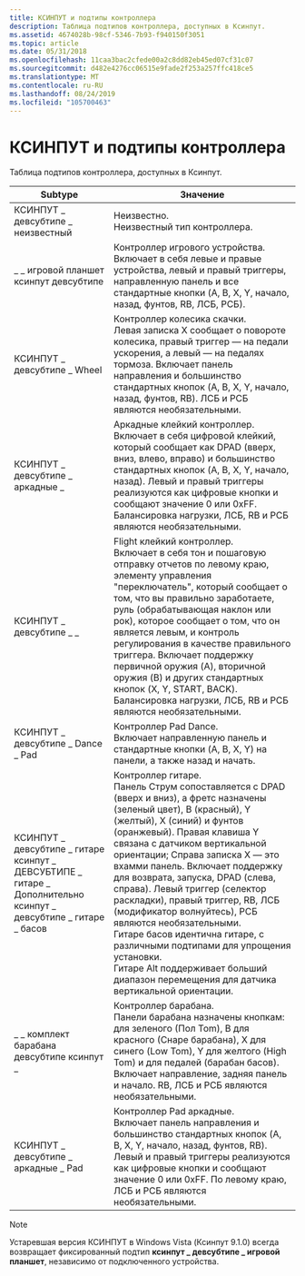 ```yaml
---
title: КСИНПУТ и подтипы контроллера
description: Таблица подтипов контроллера, доступных в Ксинпут.
ms.assetid: 4674028b-98cf-5346-7b93-f940150f3051
ms.topic: article
ms.date: 05/31/2018
ms.openlocfilehash: 11caa3bac2cfede00a2c8dd82eb45ed07cf31c07
ms.sourcegitcommit: d482e4276cc06515e9fade2f253a257ffc418ce5
ms.translationtype: MT
ms.contentlocale: ru-RU
ms.lasthandoff: 08/24/2019
ms.locfileid: "105700463"
---
```

# <a name="xinput-and-controller-subtypes"></a>КСИНПУТ и подтипы контроллера

Таблица подтипов контроллера, доступных в Ксинпут.



| Subtype                                                                                           | Значение                                                                                                                                                                                                                                                                                                                                                                                                                                                                                                                                                                                                                  |
|---------------------------------------------------------------------------------------------------|--------------------------------------------------------------------------------------------------------------------------------------------------------------------------------------------------------------------------------------------------------------------------------------------------------------------------------------------------------------------------------------------------------------------------------------------------------------------------------------------------------------------------------------------------------------------------------------------------------------------------|
| КСИНПУТ \_ девсубтипе \_ неизвестный                                                                       | Неизвестно.<br/> Неизвестный тип контроллера.<br/>                                                                                                                                                                                                                                                                                                                                                                                                                                                                                                                                                           |
| \_ \_ игровой планшет ксинпут девсубтипе                                                                       | Контроллер игрового устройства.<br/> Включает в себя левые и правые устройства, левый и правый триггеры, направленную панель и все стандартные кнопки (A, B, X, Y, начало, назад, фунтов, RB, ЛСБ, РСБ).<br/>                                                                                                                                                                                                                                                                                                                                                                                                                                |
| КСИНПУТ \_ девсубтипе \_ Wheel                                                                         | Контроллер колесика скачки. <br/> Левая записка X сообщает о повороте колесика, правый триггер — на педали ускорения, а левый — на педалях тормоза. Включает панель направления и большинство стандартных кнопок (A, B, X, Y, начало, назад, фунтов, RB). ЛСБ и РСБ являются необязательными.<br/>                                                                                                                                                                                                                                                                                                                                   |
| КСИНПУТ \_ девсубтипе \_ аркадные \_                                                                 | Аркадные клейкий контроллер. <br/> Включает в себя цифровой клейкий, который сообщает как DPAD (вверх, вниз, влево, вправо) и большинство стандартных кнопок (A, B, X, Y, начало, назад). Левый и правый триггеры реализуются как цифровые кнопки и сообщают значение 0 или 0xFF. Балансировка нагрузки, ЛСБ, RB и РСБ являются необязательными.<br/>                                                                                                                                                                                                                                                                                                             |
| КСИНПУТ \_ девсубтипе \_ \_                                                                 | Flight клейкий контроллер. <br/> Включает в себя тон и пошаговую отправку отчетов по левому краю, элементу управления "переключатель", который сообщает о том, что вы правильно заработаете, руль (обрабатывающая наклон или рок), которое сообщает о том, что он является левым, и контроль регулирования в качестве правильного триггера. Включает поддержку первичной оружия (A), вторичной оружия (B) и других стандартных кнопок (X, Y, START, BACK). Балансировка нагрузки, ЛСБ, RB и РСБ являются необязательными.<br/>                                                                                                                                                                                             |
| КСИНПУТ \_ девсубтипе \_ Dance \_ Pad                                                                    | Контроллер Pad Dance. <br/> Включает направленную панель и стандартные кнопки (A, B, X, Y) на панели, а также назад и начать.<br/>                                                                                                                                                                                                                                                                                                                                                                                                                                                                             |
| КСИНПУТ \_ девсубтипе \_ гитаре ксинпут \_ ДЕВСУБТИПЕ \_ гитаре \_ Дополнительно ксинпут \_ девсубтипе \_ гитаре \_ басов | Контроллер гитаре. <br/> Панель Струм сопоставляется с DPAD (вверх и вниз), а фретс назначены (зеленый цвет), B (красный), Y (желтый), X (синий) и фунтов (оранжевый). Правая клавиша Y связана с датчиком вертикальной ориентации; Справа записка X — это вхамми панель. Включает поддержку для возврата, запуска, DPAD (слева, справа). Левый триггер (селектор раскладки), правый триггер, RB, ЛСБ (модификатор волнуйтесь), РСБ являются необязательными.<br/> Гитаре басов идентична гитаре, с различными подтипами для упрощения установки.<br/> Гитаре Alt поддерживает больший диапазон перемещения для датчика вертикальной ориентации.<br/> |
| \_ \_ комплект барабана девсубтипе ксинпут \_                                                                     | Контроллер барабана.<br/> Панели барабана назначены кнопкам: для зеленого (Пол Tom), B для красного (Снаре барабана), X для синего (Low Tom), Y для желтого (High Tom) и для педалей (барабан басов). Включает направление, задняя панель и начало. RB, ЛСБ и РСБ являются необязательными.<br/>                                                                                                                                                                                                                                                                                                                                |
| КСИНПУТ \_ девсубтипе \_ аркадные \_ Pad                                                                   | Контроллер Pad аркадные. <br/> Включает панель направления и большинство стандартных кнопок (A, B, X, Y, начало, назад, фунтов, RB). Левый и правый триггеры реализуются как цифровые кнопки и сообщают значение 0 или 0xFF. По левому краю, ЛСБ и РСБ являются необязательными.<br/>                                                                                                                                                                                                                                                                                                                                      |
> [!Note]  
> Устаревшая версия КСИНПУТ в Windows Vista (Ксинпут 9.1.0) всегда возвращает фиксированный подтип **ксинпут \_ девсубтипе \_ игровой планшет**, независимо от подключенного устройства.
